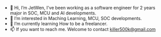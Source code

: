 - 👋 Hi, I’m JetWen, I've been working as a software engineer for 2 years major in SOC, MCU and AI developments.
- 👀 I’m interested in Maching Learning, MCU, SOC developments.
- 🌱 I’m currently learning How to be a freelancer.
- 📫 If you want to reach me. Welcome to contact killer500k@gmail.com
